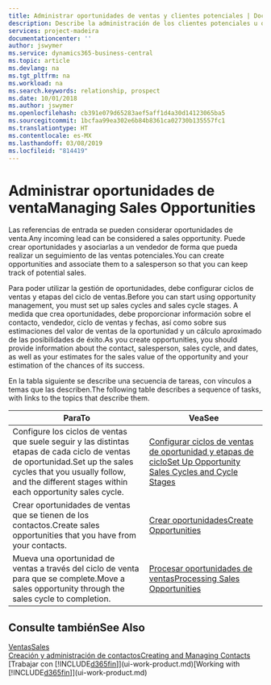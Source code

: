 ```yaml
---
title: Administrar oportunidades de ventas y clientes potenciales | Documentos de Microsoft
description: Describe la administración de los clientes potenciales u oportunidades de venta entrantes en Business Central, y la asociación de la oportunidad con un vendedor para realizar un seguimiento de las ventas potenciales.
services: project-madeira
documentationcenter: ''
author: jswymer
ms.service: dynamics365-business-central
ms.topic: article
ms.devlang: na
ms.tgt_pltfrm: na
ms.workload: na
ms.search.keywords: relationship, prospect
ms.date: 10/01/2018
ms.author: jswymer
ms.openlocfilehash: cb391e079d65283aef5aff1d4a30d14123065ba5
ms.sourcegitcommit: 1bcfaa99ea302e6b84b8361ca02730b135557fc1
ms.translationtype: HT
ms.contentlocale: es-MX
ms.lasthandoff: 03/08/2019
ms.locfileid: "814419"
---
```

# <a name="managing-sales-opportunities"></a><span data-ttu-id="7c3fb-103">Administrar oportunidades de venta</span><span class="sxs-lookup"><span data-stu-id="7c3fb-103">Managing Sales Opportunities</span></span>
<span data-ttu-id="7c3fb-104">Las referencias de entrada se pueden considerar oportunidades de venta.</span><span class="sxs-lookup"><span data-stu-id="7c3fb-104">Any incoming lead can be considered a sales opportunity.</span></span> <span data-ttu-id="7c3fb-105">Puede crear oportunidades y asociarlas a un vendedor de forma que pueda realizar un seguimiento de las ventas potenciales.</span><span class="sxs-lookup"><span data-stu-id="7c3fb-105">You can create opportunities and associate them to a salesperson so that you can keep track of potential sales.</span></span>

<span data-ttu-id="7c3fb-106">Para poder utilizar la gestión de oportunidades, debe configurar ciclos de ventas y etapas del ciclo de ventas.</span><span class="sxs-lookup"><span data-stu-id="7c3fb-106">Before you can start using opportunity management, you must set up sales cycles and sales cycle stages.</span></span> <span data-ttu-id="7c3fb-107">A medida que crea oportunidades, debe proporcionar información sobre el contacto, vendedor, ciclo de ventas y fechas, así como sobre sus estimaciones del valor de ventas de la oportunidad y un cálculo aproximado de las posibilidades de éxito.</span><span class="sxs-lookup"><span data-stu-id="7c3fb-107">As you create opportunities, you should provide information about the contact, salesperson, sales cycle, and dates, as well as your estimates for the sales value of the opportunity and your estimation of the chances of its success.</span></span>

<span data-ttu-id="7c3fb-108">En la tabla siguiente se describe una secuencia de tareas, con vínculos a temas que las describen.</span><span class="sxs-lookup"><span data-stu-id="7c3fb-108">The following table describes a sequence of tasks, with links to the topics that describe them.</span></span>

| <span data-ttu-id="7c3fb-109">Para</span><span class="sxs-lookup"><span data-stu-id="7c3fb-109">To</span></span> | <span data-ttu-id="7c3fb-110">Vea</span><span class="sxs-lookup"><span data-stu-id="7c3fb-110">See</span></span> |
| --- | --- |
| <span data-ttu-id="7c3fb-111">Configure los ciclos de ventas que suele seguir y las distintas etapas de cada ciclo de ventas de oportunidad.</span><span class="sxs-lookup"><span data-stu-id="7c3fb-111">Set up the sales cycles that you usually follow, and the different stages within each opportunity sales cycle.</span></span> |[<span data-ttu-id="7c3fb-112">Configurar ciclos de ventas de oportunidad y etapas de ciclo</span><span class="sxs-lookup"><span data-stu-id="7c3fb-112">Set Up Opportunity Sales Cycles and Cycle Stages</span></span>](marketing-how-setup-opportunity-sales-cycles-stages.md) |
| <span data-ttu-id="7c3fb-113">Crear oportunidades de ventas que se tienen de los contactos.</span><span class="sxs-lookup"><span data-stu-id="7c3fb-113">Create sales opportunities that you have from your contacts.</span></span> |[<span data-ttu-id="7c3fb-114">Crear oportunidades</span><span class="sxs-lookup"><span data-stu-id="7c3fb-114">Create Opportunities</span></span>](marketing-how-create-opportunities.md) |
| <span data-ttu-id="7c3fb-115">Mueva una oportunidad de ventas a través del ciclo de venta para que se complete.</span><span class="sxs-lookup"><span data-stu-id="7c3fb-115">Move a sales opportunity through the sales cycle to completion.</span></span> |[<span data-ttu-id="7c3fb-116">Procesar oportunidades de ventas</span><span class="sxs-lookup"><span data-stu-id="7c3fb-116">Processing Sales Opportunities</span></span>](marketing-processing-sales-opportunities.md) |

## <a name="see-also"></a><span data-ttu-id="7c3fb-117">Consulte también</span><span class="sxs-lookup"><span data-stu-id="7c3fb-117">See Also</span></span>
[<span data-ttu-id="7c3fb-118">Ventas</span><span class="sxs-lookup"><span data-stu-id="7c3fb-118">Sales</span></span>](sales-manage-sales.md)  
[<span data-ttu-id="7c3fb-119">Creación y administración de contactos</span><span class="sxs-lookup"><span data-stu-id="7c3fb-119">Creating and Managing Contacts</span></span>](marketing-contacts.md)  
<span data-ttu-id="7c3fb-120">[Trabajar con [!INCLUDE[d365fin](includes/d365fin_md.md)]](ui-work-product.md)</span><span class="sxs-lookup"><span data-stu-id="7c3fb-120">[Working with [!INCLUDE[d365fin](includes/d365fin_md.md)]](ui-work-product.md)</span></span>
